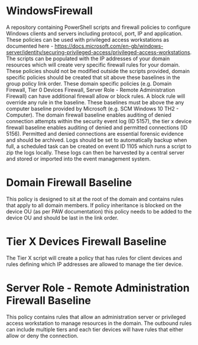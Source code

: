 # WindowsFirewall
A repository containing PowerShell scripts and firewall policies to configure Windows clients and servers including protocol, port, IP and application. These policies can be used with privileged access workstations as documented here - https://docs.microsoft.com/en-gb/windows-server/identity/securing-privileged-access/privileged-access-workstations.
The scripts can be populated with the IP addresses of your domain resources which will create very specific firewall rules for your domain.
These policies should not be modified outside the scripts provided, domain specific policies should be created that sit above these baselines in the group policy link order. These domain specific policies (e.g. Domain Firewall, Tier 0 Devices Firewall, Server Role - Remote Administration Firewall) can have additional firewall allow or block rules. A block rule will override any rule in the baseline.
These baselines must be above the any computer baseline provided by Microsoft (e.g. SCM Windows 10 TH2 - Computer).
The domain firewall baseline enables auditing of denied connection attempts within the security event log (ID 5157), the tier x device firewall baseline enables auditing of denied and permitted connections (ID 5156). Permitted and denied connections are essential forensic evidence and should be archived. Logs should be set to automatically backup when full, a scheduled task can be created on event ID 1105 which runs a script to zip the logs locally. These logs can then be harvested by a central server and stored or imported into the event management system.
# Domain Firewall Baseline
This policy is designed to sit at the root of the domain and contains rules that apply to all domain members. If policy inheritance is blocked on the device OU (as per PAW documentation) this policy needs to be added to the device OU and should be last in the link order.
# Tier X Devices Firewall Baseline
The Tier X script will create a policy that has rules for client devices and rules defining which IP addresses are allowed to manage the tier device.
# Server Role - Remote Administration Firewall Baseline
This policy contains rules that allow an administration server or privileged access workstation to manage resources in the domain. The outbound rules can include multiple tiers and each tier devices will have rules that either allow or deny the connection.
